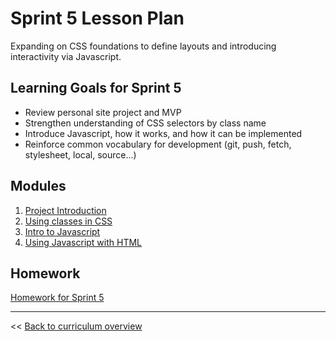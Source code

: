 # Sprint 5 Lesson Plan

Expanding on CSS foundations to define layouts and introducing interactivity via Javascript.

## Learning Goals for Sprint 5
* Review personal site project and MVP
* Strengthen understanding of CSS selectors by class name
* Introduce Javascript, how it works, and how it can be implemented
* Reinforce common vocabulary for development (git, push, fetch, stylesheet, local, source...)

## Modules
1. [Project Introduction](../modules/project/mvp)
1. [Using classes in CSS](../modules/using-classes-in-css)
1. [Intro to Javascript](../modules/intro-to-js)
1. [Using Javascript with HTML](../modules/using-js-with-html)

## Homework
[Homework for Sprint 5](./05-sprint-homework)

---
<< [Back to curriculum overview](https://glover.io/refcode-docs/curriculum/)
